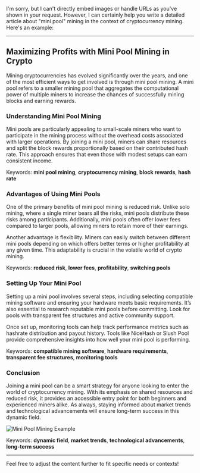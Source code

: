 I'm sorry, but I can't directly embed images or handle URLs as you've shown in your request. However, I can certainly help you write a detailed article about "mini pool" mining in the context of cryptocurrency mining. Here's an example:

---

## Maximizing Profits with Mini Pool Mining in Crypto

Mining cryptocurrencies has evolved significantly over the years, and one of the most efficient ways to get involved is through mini pool mining. A mini pool refers to a smaller mining pool that aggregates the computational power of multiple miners to increase the chances of successfully mining blocks and earning rewards.

### Understanding Mini Pool Mining

Mini pools are particularly appealing to small-scale miners who want to participate in the mining process without the overhead costs associated with larger operations. By joining a mini pool, miners can share resources and split the block rewards proportionally based on their contributed hash rate. This approach ensures that even those with modest setups can earn consistent income.

Keywords: **mini pool mining**, **cryptocurrency mining**, **block rewards**, **hash rate**

### Advantages of Using Mini Pools

One of the primary benefits of mini pool mining is reduced risk. Unlike solo mining, where a single miner bears all the risks, mini pools distribute these risks among participants. Additionally, mini pools often offer lower fees compared to larger pools, allowing miners to retain more of their earnings.

Another advantage is flexibility. Miners can easily switch between different mini pools depending on which offers better terms or higher profitability at any given time. This adaptability is crucial in the volatile world of crypto mining.

Keywords: **reduced risk**, **lower fees**, **profitability**, **switching pools**

### Setting Up Your Mini Pool

Setting up a mini pool involves several steps, including selecting compatible mining software and ensuring your hardware meets basic requirements. It’s also essential to research reputable mini pools before committing. Look for pools with transparent fee structures and active community support.

Once set up, monitoring tools can help track performance metrics such as hashrate distribution and payout history. Tools like NiceHash or Slush Pool provide comprehensive insights into how well your mini pool is performing.

Keywords: **compatible mining software**, **hardware requirements**, **transparent fee structures**, **monitoring tools**

### Conclusion

Joining a mini pool can be a smart strategy for anyone looking to enter the world of cryptocurrency mining. With its emphasis on shared resources and reduced risk, it provides an accessible entry point for both beginners and experienced miners alike. As always, staying informed about market trends and technological advancements will ensure long-term success in this dynamic field.

![Mini Pool Mining Example](https://github.com/user-attachments/assets/590b50a7-4459-4e76-8a31-559aed223621)

Keywords: **dynamic field**, **market trends**, **technological advancements**, **long-term success**

--- 

Feel free to adjust the content further to fit specific needs or contexts!